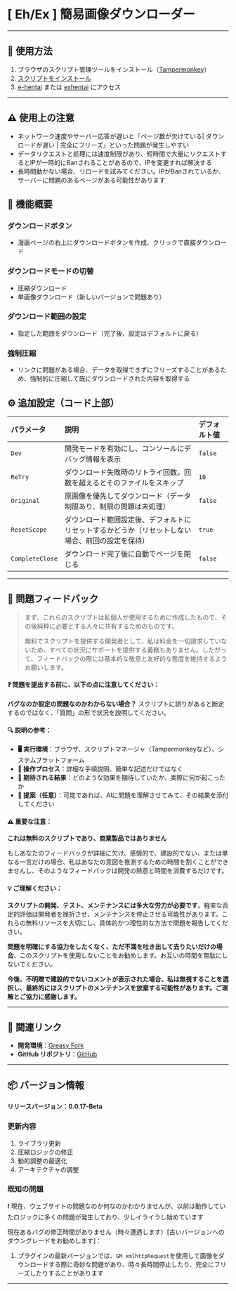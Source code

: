 # **[ Eh/Ex ] 簡易画像ダウンローダー**

---

## **👻 使用方法**

1. ブラウザのスクリプト管理ツールをインストール（[Tampermonkey](https://chrome.google.com/webstore/detail/tampermonkey/dhdgffkkebhmkfjojejmpbldmpobfkfo)）
2. [スクリプトをインストール](https://update.greasyfork.org/scripts/472882/%5BEEx-Hentai%5D%20Downloader.user.js)
3. [e-hentai](https://e-hentai.org/) または [exhentai](https://exhentai.org/) にアクセス

---

## **⚠️ 使用上の注意**
- ネットワーク速度やサーバー応答が遅いと「ページ数が欠けている| ダウンロードが遅い | 完全にフリーズ」といった問題が発生しやすい
- データリクエストと処理には速度制限があり、短時間で大量にリクエストするとIPが一時的にBanされることがあるので、IPを変更すれば解決する
- 長時間動かない場合、リロードを試みてください。IPがBanされているか、サーバーに問題のあるページがある可能性があります

## **📜 機能概要**

### **ダウンロードボタン**
- 漫画ページの右上にダウンロードボタンを作成、クリックで直接ダウンロード

### **ダウンロードモードの切替**
- 圧縮ダウンロード
- 単画像ダウンロード（新しいバージョンで問題あり）

### **ダウンロード範囲の設定**
- 指定した範囲をダウンロード（完了後、設定はデフォルトに戻る）

### **強制圧縮**
- リンクに問題がある場合、データを取得できずにフリーズすることがあるため、強制的に圧縮して既にダウンロードされた内容を取得する

## **⚙️ 追加設定（コード上部）**

| **パラメータ**  | **説明**                                                                                         | **デフォルト値** |
| :-------------- | :----------------------------------------------------------------------------------------------- | :--------------- |
| `Dev`           | 開発モードを有効にし、コンソールにデバッグ情報を表示                                             | `false`          |
| `ReTry`         | ダウンロード失敗時のリトライ回数。回数を超えるとそのファイルをスキップ                           | `10`             |
| `Original`      | 原画像を優先してダウンロード（データ制限あり、制限の問題は未処理）                               | `false`          |
| `ResetScope`    | ダウンロード範囲設定後、デフォルトにリセットするかどうか（リセットしない場合、前回の設定を保持） | `true`           |
| `CompleteClose` | ダウンロード完了後に自動でページを閉じる                                                         | `false`          |

---

## 📣 問題フィードバック

> まず、これらのスクリプトは私個人が使用するために作成したもので、その後純粋に必要とする人々に共有するためのものです。
>
> 無料でスクリプトを提供する開発者として、私は料金を一切請求していないため、すべての状況にサポートを提供する義務もありません。したがって、フィードバックの際には基本的な敬意と友好的な態度を維持するようお願いします。

#### ❓ 問題を提出する前に、以下の点に注意してください：

**バグなのか設定の問題なのかわからない場合？** スクリプトに誤りがあると断定するのではなく、「質問」の形で状況を説明してください。

#### 🔍 説明の参考：

- **🖥️ 実行環境**：ブラウザ、スクリプトマネージャ（Tampermonkeyなど）、システムプラットフォーム
- **🧭 操作プロセス**：詳細な手順説明、簡単な記述だけではなく
- **🎯 期待される結果**：どのような効果を期待していたか、実際に何が起こったか
- **🤖 提案（任意）**：可能であれば、AIに問題を理解させてみて、その結果を添付してください

#### ⚠️ 重要な注意：

**これは無料のスクリプトであり、商業製品ではありません**

もしあなたのフィードバックが詳細に欠け、感情的で、建設的でない、または単なる一言だけの場合、私はあなたの意図を推測するための時間を割くことができませんし、そのようなフィードバックは開発の熱意と時間を消費するだけです。

#### 💡 ご理解ください：

**スクリプトの開発、テスト、メンテナンスには多大な労力が必要です**。軽率な否定的評価は開発者を挫折させ、メンテナンスを停止させる可能性があります。これらの無料リソースを大切にし、具体的かつ理性的な方法で問題を報告してください。

**問題を明確にする協力をしたくなく、ただ不満を吐き出して去りたいだけの場合**、このスクリプトを使用しないことをお勧めします。お互いの時間を無駄にしないでください。

**今後、不明瞭で建設的でないコメントが表示された場合、私は無視することを選択し、最終的にはスクリプトのメンテナンスを放棄する可能性があります。ご理解とご協力に感謝します。**

---

## **🔗 関連リンク**

- **開発環境**：[Greasy Fork](https://greasyfork.org/ja/users/989635-canaan-hs)  
- **GitHub リポジトリ**：[GitHub](https://github.com/Canaan-HS/MonkeyScript/tree/main/ExDownloader)

---

## **📦 バージョン情報**

**リリースバージョン：0.0.17-Beta**

### **更新内容**
1. ライブラリ更新
2. 圧縮ロジックの修正
3. 動的調整の最適化
4. アーキテクチャの調整

### **既知の問題**
❗️ 現在、ウェブサイトの問題なのか何なのかわかりませんが、以前は動作していたロジックに多くの問題が発生しており、少しイライラし始めています

現在あるバグの修正時間がありません（時々遭遇します）[古いバージョンへのダウングレードをお勧めします]：
1. プラグインの最新バージョンでは、`GM_xmlhttpRequest`を使用して画像をダウンロードする際に奇妙な問題があり、時々長時間停止したり、完全にフリーズしたりすることがあります

---
